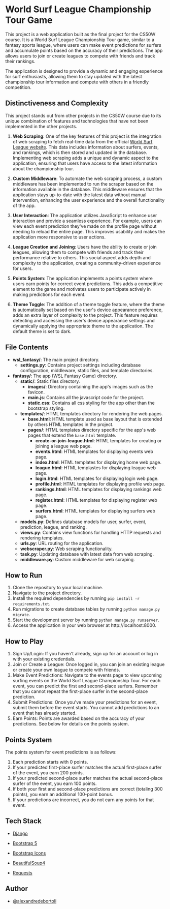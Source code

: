 # World Surf League Championship Tour Game

This project is a web application built as the final project for the CS50W course. It is a World Surf League Championship Tour game, similar to a fantasy sports league, where users can make event predictions for surfers and accumulate points based on the accuracy of their predictions. The app allows users to join or create leagues to compete with friends and track their rankings.

The application is designed to provide a dynamic and engaging experience for surf enthusiasts, allowing them to stay updated with the latest championship tour information and compete with others in a friendly competition.

## Distinctiveness and Complexity

This project stands out from other projects in the CS50W course due to its unique combination of features and technologies that have not been implemented in the other projects.

1. **Web Scraping**: One of the key features of this project is the integration of web scraping to fetch real-time data from the official [World Surf League website](https://www.worldsurfleague.com/). This data includes information about surfers, events, and rankings, which is then stored and updated in the database. Implementing web scraping adds a unique and dynamic aspect to the application, ensuring that users have access to the latest information about the championship tour.

2. **Custom Middleware**: To automate the web scraping process, a custom middleware has been implemented to run the scraper based on the information available in the database. This middleware ensures that the application stays up-to-date with the latest data without manual intervention, enhancing the user experience and the overall functionality of the app.

3. **User Interaction**: The application utilizes JavaScript to enhance user interaction and provide a seamless experience. For example, users can view each event prediction they've made on the profile page without needing to reload the entire page. This improves usability and makes the application more responsive to user actions.

4. **League Creation and Joining**: Users have the ability to create or join leagues, allowing them to compete with friends and track their performance relative to others. This social aspect adds depth and complexity to the application, creating a community-driven experience for users.

5. **Points System**: The application implements a points system where users earn points for correct event predictions. This adds a competitive element to the game and motivates users to participate actively in making predictions for each event.

6. **Theme Toggle**: The addition of a theme toggle feature, where the theme is automatically set based on the user's device appearance preference, adds an extra layer of complexity to the project. This feature requires detecting and accessing the user's device appearance settings and dynamically applying the appropriate theme to the application. The default theme is set to dark.

## File Contents

- **wsl_fantasy/**: The main project directory.
  - **settings.py**: Contains project settings including database configuration, middleware, static files, and template directories.
- **fantasy/**: The app (WSL Fantasy Game) directory.
  - **static/**: Static files directory.
    - **images/**: Directory containing the app's images such as the favicon.
    - **main.js**: Contains all the javascript code for the project.
    - **static.css**: Contains all css styling for the app other than the bootstrap styling.
  - **templates/**: HTML templates directory for rendering the web pages.
    - **base.html**: HTML template used as base layout that is extended by others HTML templates in the project.
    - **pages/**: HTML templates directory specific for the app's web pages that extend the `base.html` template.
      - **create-or-join-league.html**: HTML templates for creating or joining a league web page.
      - **events.html**: HTML templates for displaying events web page.
      - **index.html**: HTML templates for displaying home web page.
      - **league.html**: HTML templastes for displaying league web page.
      - **login.html**: HTML templates for displaying login web page.
      - **profile.html**: HTML templates for displaying profile web page.
      - **rankings.html**: HTML templates for displaying rankings web page.
      - **register.html**: HTML templates for displaying register web page.
      - **surfers.html**: HTML templates for displaying surfers web page.
  - **models.py**: Defines database models for user, surfer, event, prediction, league, and ranking.
  - **views.py**: Contains view functions for handling HTTP requests and rendering templates.
  - **urls.py**: URL routing for the application.
  - **webscraper.py**: Web scraping functionality.
  - **task.py**: Updating database with latest data from web scraping.
  - **middleware.py**: Custom middleware for web scraping.

## How to Run

1. Clone the repository to your local machine.
2. Navigate to the project directory.
3. Install the required dependencies by running `pip install -r requirements.txt`.
4. Run migrations to create database tables by running `python manage.py migrate`.
5. Start the development server by running `python manage.py runserver`.
6. Access the application in your web browser at http://localhost:8000.

## How to Play

1. Sign Up/Login: If you haven't already, sign up for an account or log in with your existing credentials.
2. Join or Create a League: Once logged in, you can join an existing league or create your own league to compete with friends.
3. Make Event Predictions: Navigate to the events page to view upcoming surfing events on the World Surf League Championship Tour. For each event, you can predict the first and second-place surfers. Remember that you cannot repeat the first-place surfer in the second-place prediction.
4. Submit Predictions: Once you've made your predictions for an event, submit them before the event starts. You cannot add predictions to an event that has already started.
5. Earn Points: Points are awarded based on the accuracy of your predictions. See below for details on the points system.

## Points System

The points system for event predictions is as follows:

1. Each prediction starts with 0 points.
2. If your predicted first-place surfer matches the actual first-place surfer of the event, you earn 200 points.
3. If your predicted second-place surfer matches the actual second-place surfer of the event, you earn 100 points.
4. If both your first and second-place predictions are correct (totaling 300 points), you earn an additional 100-point bonus.
5. If your predictions are incorrect, you do not earn any points for that event.

## Tech Stack

- [Django](https://www.djangoproject.com/)

- [Bootstrap 5](https://getbootstrap.com/docs/5.3/getting-started/introduction/)

- [Bootstrap Icons](https://icons.getbootstrap.com/#install)

- [BeautifulSoup4](https://pypi.org/project/beautifulsoup4/)

- [Requests](https://pypi.org/project/requests/)

## Author

- [@alexandredebortoli](https://www.github.com/alexandredebortoli)
